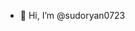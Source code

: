 - 👋 Hi, I’m @sudoryan0723

<!---
sudoryan0723/sudoryan0723 is a ✨ special ✨ repository because its `README.md` (this file) appears on your GitHub profile.
You can click the Preview link to take a look at your changes.
--->
